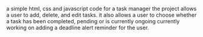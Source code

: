 a simple html, css and javascript code for a task manager
the project allows a user to add, delete, and edit tasks.
it also allows a user to choose whether a task has been completed, pending or is currently ongoing
currently working on adding a deadline alert reminder for the user.

